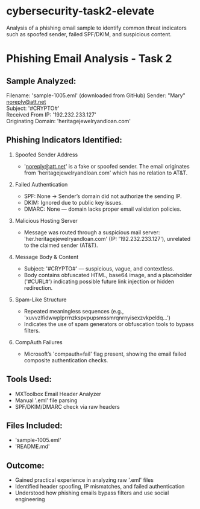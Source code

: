 # cybersecurity-task2-elevate
Analysis of a phishing email sample to identify common threat indicators such as spoofed sender, failed SPF/DKIM, and suspicious content.
# Phishing Email Analysis - Task 2

## Sample Analyzed:
Filename: 'sample-1005.eml'  (downloaded from GitHub)
Sender: "Mary" <noreply@att.net>  
Subject: '#CRYPTO#'  
Received From IP: '192.232.233.127'  
Originating Domain: 'heritagejewelryandloan.com'

## Phishing Indicators Identified:

1. Spoofed Sender Address  
   - 'noreply@att.net' is a fake or spoofed sender. The email originates from 'heritagejewelryandloan.com' which has no relation to AT&T.

2. Failed Authentication  
   - SPF: None → Sender’s domain did not authorize the sending IP.  
   - DKIM: Ignored due to public key issues.  
   - DMARC: None — domain lacks proper email validation policies.

3. Malicious Hosting Server  
   - Message was routed through a suspicious mail server: 'her.heritagejewelryandloan.com' (IP: '192.232.233.127'), unrelated to the claimed sender (AT&T).

4. Message Body & Content  
   - Subject: '#CRYPTO#' — suspicious, vague, and contextless.  
   - Body contains obfuscated HTML, base64 image, and a placeholder ('#CURL#') indicating possible future link injection or hidden redirection.

5. Spam-Like Structure  
   - Repeated meaningless sequences (e.g., 'xuvvzlfidwwplprrnzkspvpupsmssmrqnrnyisexzvkpeldq...')  
   - Indicates the use of spam generators or obfuscation tools to bypass filters.

6. CompAuth Failures  
   - Microsoft’s 'compauth=fail' flag present, showing the email failed composite authentication checks.

## Tools Used:
- MXToolbox Email Header Analyzer  
- Manual '.eml' file parsing 
- SPF/DKIM/DMARC check via raw headers

## Files Included:
- 'sample-1005.eml'  
- 'README.md'

## Outcome:
- Gained practical experience in analyzing raw '.eml' files  
- Identified header spoofing, IP mismatches, and failed authentication  
- Understood how phishing emails bypass filters and use social engineering
